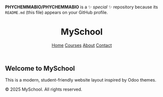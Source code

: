 
**PHYCHEMMABIO/PHYCHEMMABIO** is a ✨ _special_ ✨ repository because its `README.md` (this file) appears on your GitHub profile.
<!DOCTYPE html>
<html lang="en">
<head>
  <meta charset="UTF-8" />
  <meta name="viewport" content="width=device-width, initial-scale=1.0"/>
  <title>My Odoo-Inspired Site</title>
  <link rel="stylesheet" href="style.css" />
</head>
<body>

  <!-- Header -->
  <header>
    <div class="container">
      <h1 class="logo">MySchool</h1>
      <nav>
        <a href="#">Home</a>
        <a href="#">Courses</a>
        <a href="#">About</a>
        <a href="#">Contact</a>
      </nav>
    </div>
  </header>

  <!-- Main Content -->
  <main class="container">
    <section>
      <h2>Welcome to MySchool</h2>
      <p>This is a modern, student-friendly website layout inspired by Odoo themes.</p>
    </section>
  </main>

  <!-- Footer -->
  <footer>
    <div class="container">
      <p>&copy; 2025 MySchool. All rights reserved.</p>
    </div>
  </footer>

</body>
</html>

